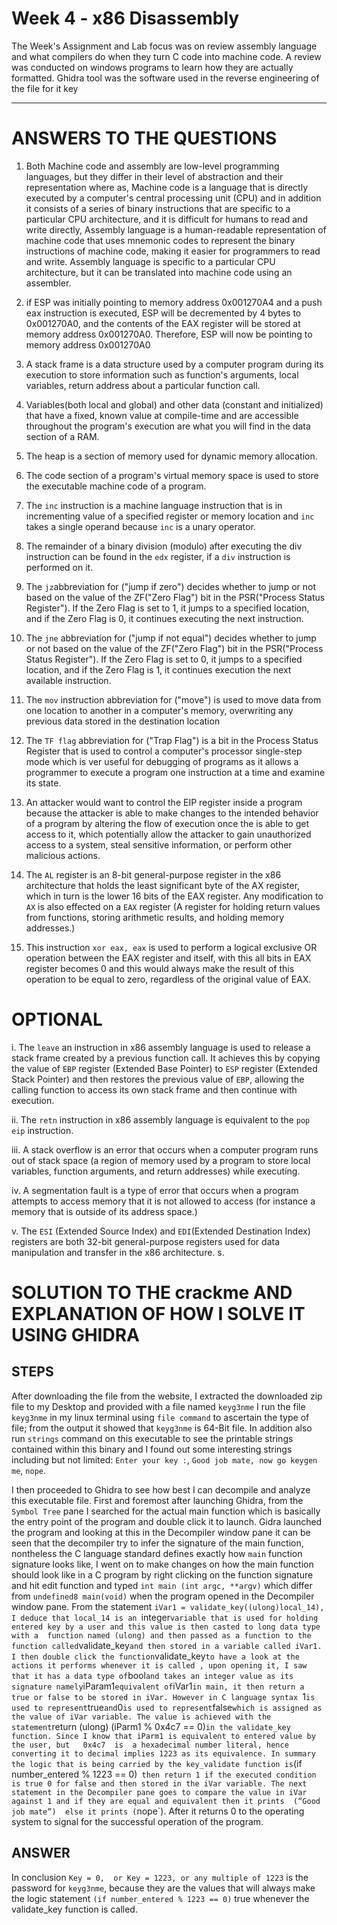 # Week 4 - x86 Disassembly

The Week's Assignment and Lab focus was on review assembly language and what compilers do when they turn C code into machine code. A review was conducted on windows programs to learn how they are actually formatted. Ghidra tool was the software used in the reverse engineering of the file for it key

---
# ANSWERS TO THE QUESTIONS

1. Both Machine code and assembly are low-level programming languages, but they differ in their level of abstraction and their representation where as, Machine code is a language that is directly executed by a computer's central processing unit (CPU) and in addition it consists of a series of binary instructions that are specific to a particular CPU architecture, and it is difficult for humans to read and write directly, Assembly language is a human-readable representation of machine code that uses mnemonic codes to represent the binary instructions of machine code, making it easier for programmers to read and write. Assembly language is specific to a particular CPU architecture, but it can be translated into machine code using an assembler.

2. if ESP was initially pointing to memory address 0x001270A4 and a push eax instruction is executed, ESP will be decremented by 4 bytes to 0x001270A0, and the contents of the EAX register will be stored at memory address 0x001270A0. Therefore, ESP will now be pointing to memory address 0x001270A0

3. A stack frame is a data structure used by a computer program during its execution to store information such as function's arguments, local variables, return address about a particular function call.

4. Variables(both local and global) and other data (constant and initialized) that have a fixed, known value at compile-time and are accessible throughout the program's execution are what you will find in the data section of a RAM.

5. The heap is a section of memory used for dynamic memory allocation. 

6. The code section of a program's virtual memory space is used to store the executable machine code of a program.

7. The `inc` instruction is a machine language instruction that is in incrementing value of a specified register or memory location and `inc` takes a single operand because `inc` is a  unary operator. 

8. The remainder of a binary division (modulo) after executing the div instruction can be found in the `edx` register, if a `div` instruction is performed on it.

9. The `jz`abbreviation for ("jump if zero") decides whether to jump or not based on the value of the ZF("Zero Flag") bit in the PSR("Process Status Register"). If the Zero Flag is set to 1, it jumps to a specified location, and if the Zero Flag is 0, it continues executing the next instruction.

10. The `jne` abbreviation for ("jump if not equal") decides whether to jump or not based on the value of the ZF("Zero Flag") bit in the PSR("Process Status Register"). If the Zero Flag is set to 0, it jumps to a specified location, and if the Zero Flag is 1, it continues execution the next available instruction.

11. The `mov` instruction abbreviation for ("move") is used to move data from one location to another in a computer's memory, overwriting any previous data stored in the destination location

12. The `TF flag` abbreviation for ("Trap Flag") is a bit in the Process Status Register that is used to control a computer's processor single-step mode which is ver useful for debugging of programs as it allows a  programmer to execute a program one instruction at a time and examine its state.

13. An attacker would want to control the EIP register inside a program because the attacker is able to make changes to the intended behavior of a program by altering the flow of execution once the is able to get access to it, which potentially allow the attacker to gain unauthorized access to a system, steal sensitive information, or perform other malicious actions.

14. The `AL` register is an 8-bit general-purpose register in the x86 architecture that holds the least significant byte of the AX register, which in turn is the lower 16 bits of the EAX register. Any modification to `AX` is also effected on a `EAX` register (A register for holding return values from functions, storing arithmetic results, and holding memory addresses.)

15. This instruction `xor eax, eax` is used to perform a logical exclusive OR operation between the EAX register and itself, with this all bits in EAX register becomes  0 and this would always make the result of this operation to be equal to zero, regardless of the original value of EAX.


# OPTIONAL

i. The `leave` an instruction in x86 assembly language is used to release a stack frame created by a previous function call. It achieves this by copying the value of `EBP` register (Extended Base Pointer) to `ESP` register (Extended Stack Pointer) and then restores the previous value of `EBP`, allowing the calling function to access its own stack frame and then continue with execution.

ii. The `retn` instruction in x86 assembly language is equivalent to the `pop eip` instruction. 

iii. A stack overflow is an error that occurs when a computer program runs out of stack space (a region of memory used by a program to store local variables, function arguments, and return addresses) while executing.

iv. A segmentation fault is a type of error that occurs when a program attempts to access memory that it is not allowed to access (for instance a memory that is outside of its address space.)

v.  The `ESI` (Extended Source Index) and `EDI`(Extended Destination Index) registers are both 32-bit general-purpose registers used for data manipulation and transfer in the x86 architecture. s.


# SOLUTION TO THE crackme AND EXPLANATION OF HOW I SOLVE IT USING GHIDRA
## STEPS
After downloading the file from the website, I extracted the downloaded zip file to my Desktop and provided with a file named `keyg3nme` I run the file `keyg3nme` in my linux terminal using `file command` to ascertain the type of file; from the output it showed that `keyg3nme` is 64-Bit file. In addition also run `strings` command on this executable to see the printable strings contained within this binary and I found out some interesting  strings including but not limited: `Enter your key :`, `Good job mate, now go keygen me`, `nope`.

I then proceeded to Ghidra to see how best I can decompile and analyze this executable file. First and foremost after launching Ghidra, from the `Symbol Tree` pane I searched for the actual main function which is basically the entry point of the program and double click it to launch. Gidra launched the program and looking at this in the Decompiler window pane it can be seen that the decompiler try to infer the signature of the main function, nontheless the C language standard defines exactly how `main` function signature looks like, I went on to make changes on how the main function should look like in a C program by right clicking on the function signature and hit edit function and typed `int main (int argc, **argv)` which differ from `undefined8 main(void)` when the program opened in the Decompiler window pane. From the statement `iVar1 = validate_key((ulong)local_14), I deduce that local_14 is an `integer` variable that is used for holding entered key by a user and this value is then casted to long data type with a  function named (ulong) and then passed as a function to the function called `validate_key` and then stored in a variable called iVar1. I then double click the function `validate_key` to have a look at the actions it performs whenever it is called , upon opening it, I saw that it has a data type of `bool` and takes an integer value as its signature namely `iParam1` equivalent of `iVar1` in main, it then return a true or false to be stored in iVar. However in C language syntax  `1` is used to represent `true` and `0` is used to represent `false` which is assigned as the value of iVar variable. The value is achieved with the statement `return (ulong) (iParm1 % 0x4c7 == 0)` in the validate_key function. Since I know that iParm1 is equivalent to entered value by the user, but   0x4c7  is  a hexadecimal number literal, hence converting it to decimal implies 1223 as its equivalence. In summary the logic that is being carried by the key_validate function is `(if number_entered % 1223 == 0)` then return 1 if the executed condition is true 0 for false and then stored in the iVar variable. The next statement in the Decompiler pane goes to compare the value in iVar against 1 and if they are equal and equivalent then it prints  (“Good job mate”)  else it prints (`nope`). After it returns 0 to the operating system to signal for the successful operation of the program.

## ANSWER
In conclusion  `Key = 0,  or Key = 1223, or any multiple of 1223` is the password for `keyg3nme`, because they are the values that will always make the logic statement `(if number_entered % 1223 == 0)` true whenever the validate_key function is called. 


